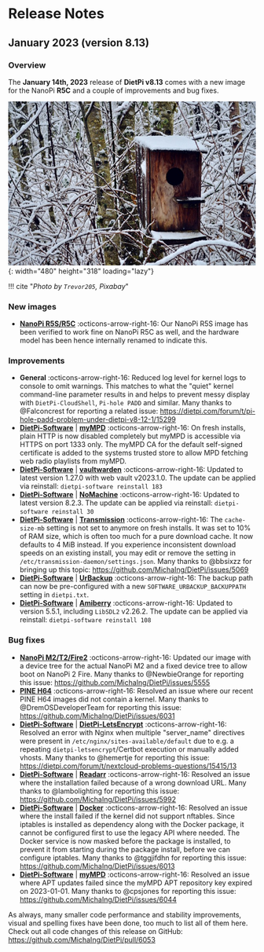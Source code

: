 # Release Notes

## January 2023 (version 8.13)

### Overview

The **January 14th, 2023** release of **DietPi v8.13** comes with a new image for the NanoPi **R5C** and a couple of improvements and bug fixes.

![Bird house snow](../assets/images/dietpi-release-v8_13.jpg){: width="480" height="318" loading="lazy"}

!!! cite "*Photo by `Trevor205`, Pixabay*"

### New images

- [**NanoPi R5S/R5C**](../../hardware/#nanopi-series-friendlyelec) :octicons-arrow-right-16: Our NanoPi R5S image has been verified to work fine on NanoPi R5C as well, and the hardware model has been hence internally renamed to indicate this.

### Improvements

- **General** :octicons-arrow-right-16: Reduced log level for kernel logs to console to omit warnings. This matches to what the "quiet" kernel command-line parameter results in and helps to prevent messy display with `DietPi-CloudShell`, `Pi-hole PADD` and similar. Many thanks to @Falconcrest for reporting a related issue: <https://dietpi.com/forum/t/pi-hole-padd-problem-under-dietpi-v8-12-1/15299>
- [**DietPi-Software**](../../dietpi_tools/#dietpi-software) | [**myMPD**](../../software/media/#mympd) :octicons-arrow-right-16: On fresh installs, plain HTTP is now disabled completely but myMPD is accessible via HTTPS on port 1333 only. The myMPD CA for the default self-signed certificate is added to the systems trusted store to allow MPD fetching web radio playlists from myMPD.
- [**DietPi-Software**](../../dietpi_tools/#dietpi-software) | [**vaultwarden**](../../software/cloud/#vaultwarden) :octicons-arrow-right-16: Updated to latest version 1.27.0 with web vault v2023.1.0. The update can be applied via reinstall: `dietpi-software reinstall 183`
- [**DietPi-Software**](../../dietpi_tools/#dietpi-software) | [**NoMachine**](../../software/remote_desktop/#nomachine) :octicons-arrow-right-16: Updated to latest version 8.2.3. The update can be applied via reinstall: `dietpi-software reinstall 30`
- [**DietPi-Software**](../../dietpi_tools/#dietpi-software) | [**Transmission**](../../software/bittorrent/#transmission) :octicons-arrow-right-16: The `cache-size-mb` setting is not set to anymore on fresh installs. It was set to 10% of RAM size, which is often too much for a pure download cache. It now defaults to 4 MiB instead. If you experience inconsistent download speeds on an existing install, you may edit or remove the setting in `/etc/transmission-daemon/settings.json`. Many thanks to @bbsixzz for bringing up this topic: <https://github.com/MichaIng/DietPi/issues/5069>
- [**DietPi-Software**](../../dietpi_tools/#dietpi-software) | [**UrBackup**](../../software/cloud/#urbackup) :octicons-arrow-right-16: The backup path can now be pre-configured with a new `SOFTWARE_URBACKUP_BACKUPPATH` setting in `dietpi.txt`.
- [**DietPi-Software**](../../dietpi_tools/#dietpi-software) | [**Amiberry**](../../software/gaming/#amiberry) :octicons-arrow-right-16: Updated to version 5.5.1, including `LibSDL2` v2.26.2. The update can be applied via reinstall: `dietpi-software reinstall 108`

### Bug fixes

- [**NanoPi M2/T2/Fire2**](../../hardware/#nanopi-series-friendlyelec) :octicons-arrow-right-16: Updated our image with a device tree for the actual NanoPi M2 and a fixed device tree to allow boot on NanoPi 2 Fire. Many thanks to @NewbieOrange for reporting this issue: <https://github.com/MichaIng/DietPi/issues/5555>
- [**PINE H64**](../..//hardware/#pine64) :octicons-arrow-right-16: Resolved an issue where our recent PINE H64 images did not contain a kernel. Many thanks to @DremOSDeveloperTeam for reporting this issue: <https://github.com/MichaIng/DietPi/issues/6031>
- [**DietPi-Software**](../../dietpi_tools/#dietpi-software) | [**DietPi-LetsEncrypt**](../../software/system_security/#lets-encrypt) :octicons-arrow-right-16: Resolved an error with Nginx when multiple "server_name" directives were present in `/etc/nginx/sites-available/default` due to e.g. a repeating `dietpi-letsencrypt`/Certbot execution or manually added vhosts. Many thanks to @hemertje for reporting this issue: <https://dietpi.com/forum/t/nextcloud-problems-questions/15415/13>
- [**DietPi-Software**](../../dietpi_tools/#dietpi-software) | [**Readarr**](../../software/bittorrent/#readarr) :octicons-arrow-right-16: Resolved an issue where the installation failed because of a wrong download URL. Many thanks to @lambolighting for reporting this issue: <https://github.com/MichaIng/DietPi/issues/5992>
- [**DietPi-Software**](../../dietpi_tools/#dietpi-software) | [**Docker**](../../software/programming/#docker) :octicons-arrow-right-16: Resolved an issue where the install failed if the kernel did not support nftables. Since iptables is installed as dependency along with the Docker package, it cannot be configured first to use the legacy API where needed. The Docker service is now masked before the package is installed, to prevent it from starting during the package install, before we can configure iptables. Many thanks to @tggjifdhn for reporting this issue: <https://github.com/MichaIng/DietPi/issues/6013>
- [**DietPi-Software**](../../dietpi_tools/#dietpi-software) | [**myMPD**](../../software/media/#mympd) :octicons-arrow-right-16: Resolved an issue where APT updates failed since the myMPD APT repository key expired on 2023-01-01. Many thanks to @cpsjones for reporting this issue: <https://github.com/MichaIng/DietPi/issues/6044>

As always, many smaller code performance and stability improvements, visual and spelling fixes have been done, too much to list all of them here. Check out all code changes of this release on GitHub: <https://github.com/MichaIng/DietPi/pull/6053>
